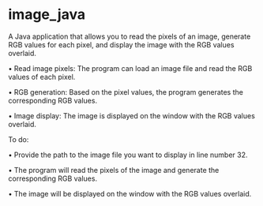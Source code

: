 # image_java
A Java application that allows you to read the pixels of an image, generate RGB values for each pixel, and display the image with the RGB values overlaid.

•	Read image pixels: The program can load an image file and read the RGB values of each pixel.

•	RGB generation: Based on the pixel values, the program generates the corresponding RGB values.

•	Image display: The image is displayed on the window with the RGB values overlaid.

To do:

•	Provide the path to the image file you want to display in line number 32.

•	The program will read the pixels of the image and generate the corresponding RGB values.

•	The image will be displayed on the window with the RGB values overlaid.
